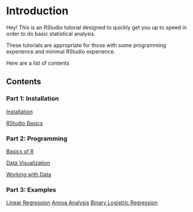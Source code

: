 # Introduction

Hey! This is an RStudio tutorial designed to quickly get you up to speed
in order to do basic statistical analysis.

These tutorials are appropriate for those with some programming
experience and minimal RStudio experience.

Here are a list of contents

## Contents

### Part 1: Installation

[Installation](\Part%201%20Installation\Installation.md)

[RStudio Basics](Part%202%20Installation\RStudio%20Basics.md)

### Part 2: Programming

[Basics of R](Part%202%20Programming\Basics-of-R.md)

[Data Visualization](Part%202%20Programming\Data%20Visualization.md)

[Working with Data](Part%202%20Programming\Working%20with%20Data.md)

### Part 3: Examples

[Linear Regression](Examples\Regression\Housing-Regression.md) [Anova
Analysis](Examples\Anova%20Analysis\ANOVA.md) [Binary Logistric
Regression](Examples\Generalized%20Linear%20Models\Binary-Logistic-Regression.md)
